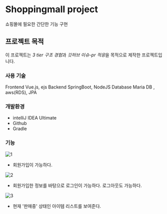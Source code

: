 # Shoppingmall project
쇼핑몰에 필요한 간단한 기능 구현

## 프로젝트 목적
이 프로젝트는 *3 tier 구조 경험*과 *깃허브 이슈-pr 적응*을 목적으로 제작한 프로젝트입니다.

### 사용 기술
Frontend	Vue.js, ejs
Backend	SpringBoot, NodeJS
Database	Maria DB , aws(RDS), JPA

### 개발환경
- intelliJ IDEA Ultimate
- Github
- Gradle

### 기능
![1](https://user-images.githubusercontent.com/42836576/58707469-03c2d280-83f0-11e9-993c-df65f665a943.PNG)
- 회원가입이 가능하다.

![2](https://user-images.githubusercontent.com/42836576/58707517-2b199f80-83f0-11e9-93fa-1a34465489d3.PNG)
- 회원가입한 정보를 바탕으로 로그인이 가능하다. 로그아웃도 가능하다.

![3](https://user-images.githubusercontent.com/42836576/58707715-a8451480-83f0-11e9-88fd-bacb62f296bb.PNG)
- 현재 '판매중' 상태인 아이템 리스트를 보여준다.
